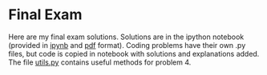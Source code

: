 # Final Exam

Here are my final exam solutions. Solutions are in the ipython notebook (provided in [ipynb](https://github.com/vandalt/phys512/tree/master/psets/final_exam/final_exam.ipynb) and [pdf](https://github.com/vandalt/phys512/tree/master/psets/final_exam/final_exam.pdf) format). Coding problems have their own .py files, but code is copied in notebook with solutions and explanations added. The file [utils.py](https://github.com/vandalt/phys512/tree/master/psets/final_exam/utils.py) contains useful methods for problem 4.